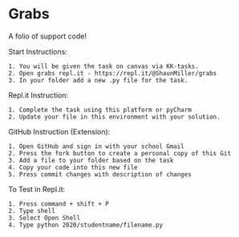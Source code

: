 # Grabs
A folio of support code!

Start Instructions:

	1. You will be given the task on canvas via KK-tasks.
	2. Open grabs repl.it - https://repl.it/@ShaunMiller/grabs
	3. In your folder add a new .py file for the task.

Repl.it Instruction:

	1. Complete the task using this platform or pyCharm
	2. Update your file in this environment with your solution. 

GitHub Instruction (Extension):

	1. Open GitHub and sign in with your school Gmail
	2. Press the fork button to create a personal copy of this Git
	3. Add a file to your folder based on the task
	4. Copy your code into this new file
	5. Press commit changes with description of changes

To Test in Repl.it:

	1. Press command + shift + P
	2. Type shell
	3. Select Open Shell
	4. Type python 2020/studentname/filename.py
